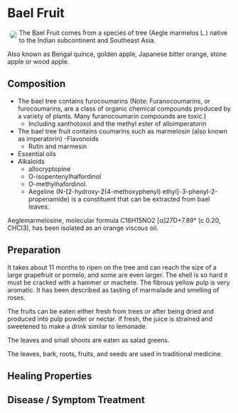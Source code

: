 # Bael Fruit

<img src="https://res.cloudinary.com/alchemist-cookbook/image/upload/w_200,f_auto/healing-items/bael-fruit.jpg" style="border-radius: 5px; float:left; margin: 5px;">The Bael Fruit comes from a species of tree (Aegle marmelos L.) native to the Indian subcontinent and Southeast Asia.

Also known as Bengal quince, golden apple, Japanese bitter orange, stone apple or wood apple.

## Composition

- The bael tree contains furocoumarins (Note: Furanocoumarins, or furocoumarins, are a class of organic chemical compounds produced by a variety of plants. Many furanocoumarin compounds are toxic.)
    - Including xanthotoxol and the methyl ester of alloimperatorin
- The bael tree fruit contains coumarins such as marmelosin (also known as imperatorin)
-Flavonoids
    - Rutin and marmesin
- Essential oils
- Alkaloids
    - allocryptopine
    - O-isopentenylhalfordinol
    - O-methylhafordinol.
    - Aegeline (N-[2-hydroxy-2(4-methoxyphenyl) ethyl]-3-phenyl-2-propenamide) is a constituent that can be extracted from bael leaves.

Aeglemarmelosine, molecular formula C16H15NO2 [α]27D+7.89° (c 0.20, CHCl3), has been isolated as an orange viscous oil.

## Preparation

It takes about 11 months to ripen on the tree and can reach the size of a large grapefruit or pomelo, and some are even larger. The shell is so hard it must be cracked with a hammer or machete. The fibrous yellow pulp is very aromatic. It has been described as tasting of marmalade and smelling of roses.

The fruits can be eaten either fresh from trees or after being dried and produced into pulp powder or nectar. If fresh, the juice is strained and sweetened to make a drink similar to lemonade.

The leaves and small shoots are eaten as salad greens.

The leaves, bark, roots, fruits, and seeds are used in traditional medicine.

## Healing Properties

## Disease / Symptom Treatment


<!-- [^1]: 
**Title:** [ ]( )<br>
**Publication:** [ ]( )<br>
**Date:** <br>
**Study Type:** Animal Study, Commentary, Human Study: In Vitro - In Vivo - In Silico, Human: Case Report, Meta Analysis, Review<br>
**Author(s):** <br>
**Institution(s):** <br>
**Abstract:** <br>
[IPFS Link](https://ipfs.io/ipfs/) -->

<!-- <img src="https://res.cloudinary.com/alchemist-cookbook/image/upload/w_200,f_auto/healing-items/acemannan.jpg" style="border-radius: 5px; border-width: 1px; border-color: #c9c9c9; border-style: solid;   display: block; margin-left: auto; margin-right: auto;"> -->
